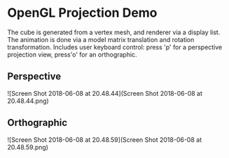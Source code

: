 # OpenGL Projection Demo

The cube is generated from a vertex mesh, and renderer via a display list.
The animation is done via a model matrix translation and rotation transformation.
Includes user keyboard control: press 'p' for a perspective projection view, press'o' for an orthographic.    

## Perspective

![Screen Shot 2018-06-08 at 20.48.44](Screen Shot 2018-06-08 at 20.48.44.png)

## Orthographic

![Screen Shot 2018-06-08 at 20.48.59](Screen Shot 2018-06-08 at 20.48.59.png)